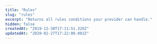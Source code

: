 ```yaml
---
title: "Rules"
slug: "rules"
excerpt: "Returns all rules conditions your provider can handle."
hidden: false
createdAt: "2019-12-30T17:11:51.326Z"
updatedAt: "2020-02-27T17:22:00.002Z"
---
```


